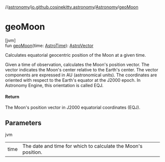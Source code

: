 //[astronomy](../../../index.md)/[io.github.cosinekitty.astronomy](../index.md)/[Astronomy](index.md)/[geoMoon](geo-moon.md)

# geoMoon

[jvm]\
fun [geoMoon](geo-moon.md)(time: [AstroTime](../-astro-time/index.md)): [AstroVector](../-astro-vector/index.md)

Calculates equatorial geocentric position of the Moon at a given time.

Given a time of observation, calculates the Moon's position vector. The vector indicates the Moon's center relative to the Earth's center. The vector components are expressed in AU (astronomical units). The coordinates are oriented with respect to the Earth's equator at the J2000 epoch. In Astronomy Engine, this orientation is called EQJ.

#### Return

The Moon's position vector in J2000 equatorial coordinates (EQJ).

## Parameters

jvm

| | |
|---|---|
| time | The date and time for which to calculate the Moon's position. |
